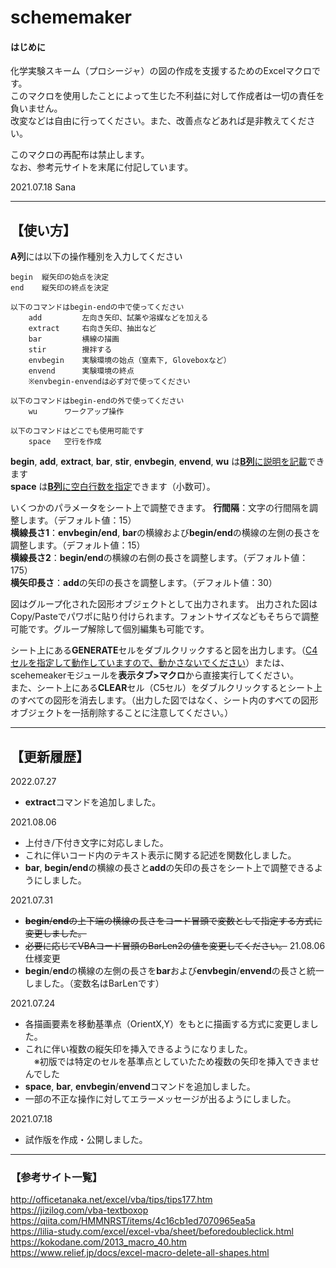 # schememaker
#### はじめに  

化学実験スキーム（プロシージャ）の図の作成を支援するためのExcelマクロです。  
このマクロを使用したことによって生じた不利益に対して作成者は一切の責任を負いません。  
改変などは自由に行ってください。また、改善点などあれば是非教えてください。

このマクロの再配布は禁止します。  
なお、参考元サイトを末尾に付記しています。

2021.07.18 Sana

***

## 【使い方】

**A列**には以下の操作種別を入力してください
  
    begin  縦矢印の始点を決定  
    end    縦矢印の終点を決定

    以下のコマンドはbegin-endの中で使ってください  
        add         左向き矢印、試薬や溶媒などを加える
        extract     右向き矢印、抽出など
        bar         横線の描画
        stir        攪拌する
        envbegin    実験環境の始点（窒素下, Gloveboxなど）
        envend      実験環境の終点
        ※envbegin-envendは必ず対で使ってください

    以下のコマンドはbegin-endの外で使ってください
        wu      ワークアップ操作
    
    以下のコマンドはどこでも使用可能です
        space   空行を作成

**begin**, **add**, **extract**, **bar**, **stir**, **envbegin**, **envend**, **wu** は<u>**B列**に説明を記載</u>できます  
**space** は<u>**B列**に空白行数を指定</u>できます（小数可）。

いくつかのパラメータをシート上で調整できます。
**行間隔**：文字の行間隔を調整します。（デフォルト値：15）  
**横線長さ1**：**envbegin/end**, **bar**の横線および**begin/end**の横線の左側の長さを調整します。（デフォルト値：15）    
**横線長さ2**：**begin/end**の横線の右側の長さを調整します。（デフォルト値：175）  
**横矢印長さ**：**add**の矢印の長さを調整します。（デフォルト値：30）

図はグループ化された図形オブジェクトとして出力されます。
出力された図はCopy/Pasteでパワポに貼り付けられます。フォントサイズなどもそちらで調整可能です。グループ解除して個別編集も可能です。  

シート上にある**GENERATE**セルをダブルクリックすると図を出力します。（<u>C4セルを指定して動作していますので、動かさないでください</u>）または、scehemeakerモジュールを**表示タブ>マクロ**から直接実行してください。  
また、シート上にある**CLEAR**セル（C5セル）をダブルクリックするとシート上のすべての図形を消去します。（出力した図ではなく、シート内のすべての図形オブジェクトを一括削除することに注意してください。）  

***

## 【更新履歴】

2022.07.27
* **extract**コマンドを追加しました。

2021.08.06
* 上付き/下付き文字に対応しました。
* これに伴いコード内のテキスト表示に関する記述を関数化しました。
* **bar**, **begin/end**の横線の長さと**add**の矢印の長さをシート上で調整できるようにしました。

2021.07.31
* ~~**begin**/**end**の上下端の横線の長さをコード冒頭で変数として指定する方式に変更しました。~~
* ~~必要に応じてVBAコード冒頭のBarLen2の値を変更してください。~~ 21.08.06仕様変更
* **begin**/**end**の横線の左側の長さを**bar**および**envbegin**/**envend**の長さと統一しました。（変数名はBarLenです）

2021.07.24
* 各描画要素を移動基準点（OrientX,Y）をもとに描画する方式に変更しました。  
* これに伴い複数の縦矢印を挿入できるようになりました。  
　※初版では特定のセルを基準点としていたため複数の矢印を挿入できませんでした  
* **space**, **bar**, **envbegin**/**envend**コマンドを追加しました。  
* 一部の不正な操作に対してエラーメッセージが出るようにしました。

2021.07.18
* 試作版を作成・公開しました｡

***
### 【参考サイト一覧】
http://officetanaka.net/excel/vba/tips/tips177.htm  
https://jizilog.com/vba-textboxop  
https://qiita.com/HMMNRST/items/4c16cb1ed7070965ea5a  
https://lilia-study.com/excel/excel-vba/sheet/beforedoubleclick.html  
https://kokodane.com/2013_macro_40.htm  
https://www.relief.jp/docs/excel-macro-delete-all-shapes.html

